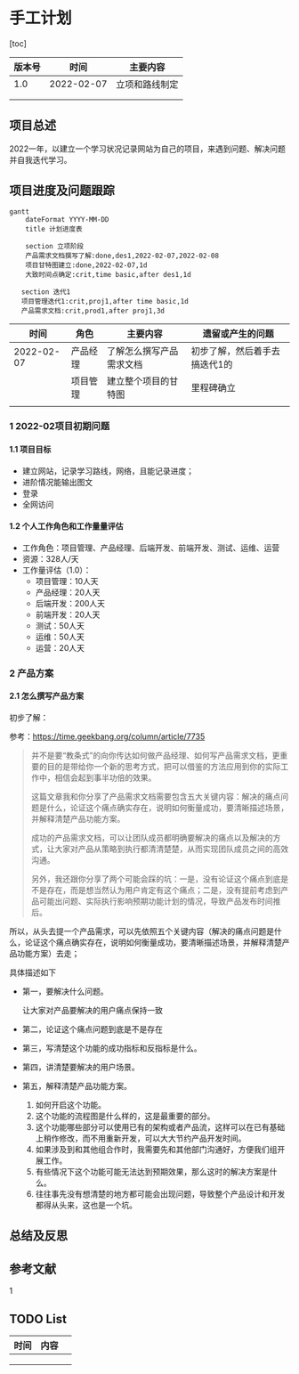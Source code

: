 # 手工计划

[toc]

| 版本号 | 时间       | 主要内容       |
| ------ | ---------- | -------------- |
| 1.0    | 2022-02-07 | 立项和路线制定 |
|        |            |                |
|        |            |                |

## 项目总述

2022一年，以建立一个学习状况记录网站为自己的项目，来遇到问题、解决问题并自我迭代学习。

## 项目进度及问题跟踪

```mermaid
gantt
	dateFormat YYYY-MM-DD
	title 计划进度表
	
	section 立项阶段
	产品需求文档撰写了解:done,des1,2022-02-07,2022-02-08
	项目甘特图建立:done,2022-02-07,1d
    大致时间点确定:crit,time basic,after des1,1d
    
   section 迭代1
   项目管理迭代1:crit,proj1,after time basic,1d
   产品需求文档:crit,prod1,after proj1,3d
```



| 时间       | 角色     | 主要内容                 | 遗留或产生的问题              |
| ---------- | -------- | ------------------------ | ----------------------------- |
| 2022-02-07 | 产品经理 | 了解怎么撰写产品需求文档 | 初步了解，然后着手去搞迭代1的 |
|            | 项目管理 | 建立整个项目的甘特图     | 里程碑确立                    |
|            |          |                          |                               |

### 1 2022-02项目初期问题

#### 1.1 项目目标

- 建立网站，记录学习路线，网络，且能记录进度；
- 进阶情况能输出图文
- 登录
- 全网访问

#### 1.2 个人工作角色和工作量量评估

- 工作角色：项目管理、产品经理、后端开发、前端开发、测试、运维、运营
- 资源：328人/天
- 工作量评估（1.0）：
  - 项目管理：10人天
  - 产品经理：20人天
  - 后端开发：200人天
  - 前端开发：20人天
  - 测试：50人天
  - 运维：50人天
  - 运营：20人天

### 2 产品方案

#### 2.1 怎么撰写产品方案

初步了解：

参考：https://time.geekbang.org/column/article/7735 

> 并不是要“教条式”的向你传达如何做产品经理、如何写产品需求文档，更重要的目的是带给你一个新的思考方式，把可以借鉴的方法应用到你的实际工作中，相信会起到事半功倍的效果。
>
> 
>
> 这篇文章我和你分享了产品需求文档需要包含五大关键内容：解决的痛点问题是什么，论证这个痛点确实存在，说明如何衡量成功，要清晰描述场景，并解释清楚产品功能方案。
>
> 成功的产品需求文档，可以让团队成员都明确要解决的痛点以及解决的方式，让大家对产品从策略到执行都清清楚楚，从而实现团队成员之间的高效沟通。
>
> 另外，我还跟你分享了两个可能会踩的坑：一是，没有论证这个痛点到底是不是存在，而是想当然认为用户肯定有这个痛点；二是，没有提前考虑到产品可能出问题、实际执行影响预期功能计划的情况，导致产品发布时间推后。

所以，从头去提一个产品需求，可以先依照五个关键内容（解决的痛点问题是什么，论证这个痛点确实存在，说明如何衡量成功，要清晰描述场景，并解释清楚产品功能方案）去走；

具体描述如下

- 第一，要解决什么问题。

  让大家对产品要解决的用户痛点保持一致

- 第二，论证这个痛点问题到底是不是存在

- 第三，写清楚这个功能的成功指标和反指标是什么。

- 第四，讲清楚要解决的用户场景。

- 第五，解释清楚产品功能方案。

  1. 如何开启这个功能。
  2. 这个功能的流程图是什么样的，这是最重要的部分。
  3. 这个功能哪些部分可以使用已有的架构或者产品流，这样可以在已有基础上稍作修改，而不用重新开发，可以大大节约产品开发时间。  
  4. 如果涉及到和其他组合作时，我需要先和其他部门沟通好，方便我们组开展工作。
  5. 有些情况下这个功能可能无法达到预期效果，那么这时的解决方案是什么。
  6. 往往事先没有想清楚的地方都可能会出现问题，导致整个产品设计和开发都得从头来，这也是一个坑。









## 总结及反思

## 参考文献

1 



## TODO List

| 时间 | 内容 |      |
| ---- | ---- | ---- |
|      |      |      |
|      |      |      |
|      |      |      |



